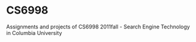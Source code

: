 CS6998
======

Assignments and projects of CS6998 2011fall - Search Engine Technology in Columbia University